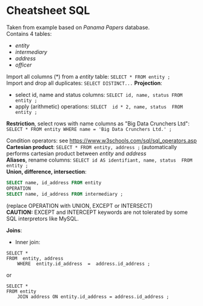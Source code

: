 # Cheatsheet SQL

Taken from example based on *Panama Papers* database.  
Contains 4 tables:  
- *entity*
- *intermediary*
- *address*
- *officer*

Import all columns (*) from a *entity* table: ```SELECT * FROM entity ;```   
Import and drop all duplicates: ```SELECT DISTINCT...```
**Projection**:
- select id, name and status columns: ```SELECT id, name, status FROM entity ;```
- apply (arithmetic) operations: ```SELECT  id * 2, name, status  FROM  entity ;```

**Restriction**, select rows with name columns as "Big Data Crunchers Ltd": ```SELECT * FROM entity WHERE name = 'Big Data Crunchers Ltd.' ;```  

Condition operators: see https://www.w3schools.com/sql/sql_operators.asp  
**Cartesian product**: ```SELECT * FROM entity, address ;``` (automatically performs cartesian product between *entity* and *address*  
**Aliases**, rename columns: ```SELECT id AS identifiant, name, status  FROM  entity ;```  
**Union, difference, intersection**:  
```sql
SELECT name, id_address FROM entity
OPERATION
SELECT name, id_address FROM intermediary ;
```
(replace OPERATION with UNION, EXCEPT or INTERSECT)  
**CAUTION:** EXCEPT and INTERCEPT keywords are not tolerated by some SQL interpretors like MySQL.  

**Joins**:
- Inner join:

```
SELECT * 
FROM  entity, address  
	WHERE  entity.id_address  =  address.id_address ;
```  
or  
```
SELECT * 
FROM entity
	JOIN address ON entity.id_address = address.id_address ;
```
